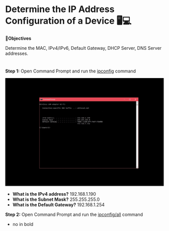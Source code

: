 # Determine the IP Address Configuration of a Device </a>🖥️💻</h1>

🔎<b>Objectives</b>

Determine the MAC, IPv4/IPv6, Default Gateway, DHCP Server, DNS Server addresses.
<h1></h1>

<b>Step 1:</b> Open Command Prompt and run the [ipconfig](https://learn.microsoft.com/en-us/windows-server/administration/windows-commands/ipconfig) command 

<p align="center">
<img src="Screenshot (66).jpg"/>
</p>


- <b>What is the IPv4 address?</b> 192.168.1.190
- <b>What is the Subnet Mask?</b> 255.255.255.0
- <b>What is the Default Gateway?</b> 192.168.1.254

<b>Step 2:</b> Open Command Prompt and run the [ipconfig/all](https://learn.microsoft.com/en-us/windows-server/administration/windows-commands/ipconfig) command


- no in bold
